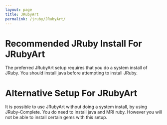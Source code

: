 ```yaml
---
layout: page
title: JRubyArt
permalink: /jruby/JRubyArt/
---
```


# Recommended JRuby Install For JRubyArt

The preferred JRubyArt setup requires that you do a system install of JRuby. You should install java before attempting to install JRuby.

# Alternative Setup For JRubyArt

It is possible to use JRubyArt without doing a system install, by using JRuby-Complete. You do need to install java and MRI ruby. However you will not be able to install certain gems with this setup.
